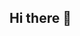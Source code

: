 ## Hi there 👋

<!--
**Shubhra-D/Shubhra-D** is a ✨ _special_ ✨ repository because its `README.md` (this file) appears on your GitHub profile.

Here are some ideas to get you started:


- 🌱 I’m currently learning Frontend Development

- 🤔 I’m looking forward to actively partipate on collaborations to contribute and learns through the projects
- 💬 Ask me about HTML,CSS ,JavaScript ,React
- 📫 How to reach me: EMAIL:shubhradwivedi21@gmail.com , PHONE No. ::9260920115
- 😄 Pronouns: ...
- ⚡ Fun fact: ...
-->
